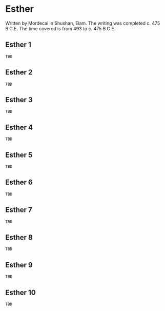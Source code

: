 # Esther

Written by Mordecai in Shushan, Elam. The writing was completed c. 475 B.C.E. The time covered is from 493 to c. 475 B.C.E.

## Esther 1

```
TBD
```


## Esther 2

```
TBD
```

## Esther 3

```
TBD
```

## Esther 4

```
TBD
```

## Esther 5

```
TBD
```

## Esther 6

```
TBD
```

## Esther 7

```
TBD
```

## Esther 8

```
TBD
```

## Esther 9

```
TBD
```

## Esther 10

```
TBD
```

